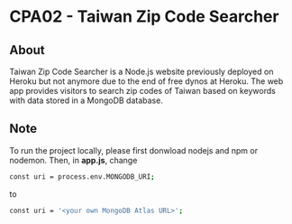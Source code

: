 # CPA02 - Taiwan Zip Code Searcher

## About
Taiwan Zip Code Searcher is a Node.js website previously deployed on Heroku but not anymore due to the end of free dynos at Heroku. The web app provides visitors to search zip codes of Taiwan based on keywords with data stored in a MongoDB database.

## Note
To run the project locally, please first donwload nodejs and npm or nodemon. Then, in **app.js**, change

``` bash
const uri = process.env.MONGODB_URI;
```

to

``` bash
const uri = '<your own MongoDB Atlas URL>';
```
